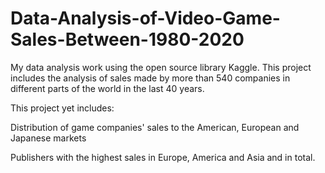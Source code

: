 # Data-Analysis-of-Video-Game-Sales-Between-1980-2020
My data analysis work using the open source library Kaggle. This project includes the analysis of sales made by more than 540 companies in different parts of the world in the last 40 years.

This project yet includes: 

Distribution of game companies' sales to the American, European and Japanese markets

Publishers with the highest sales in Europe, America and Asia and in total.

